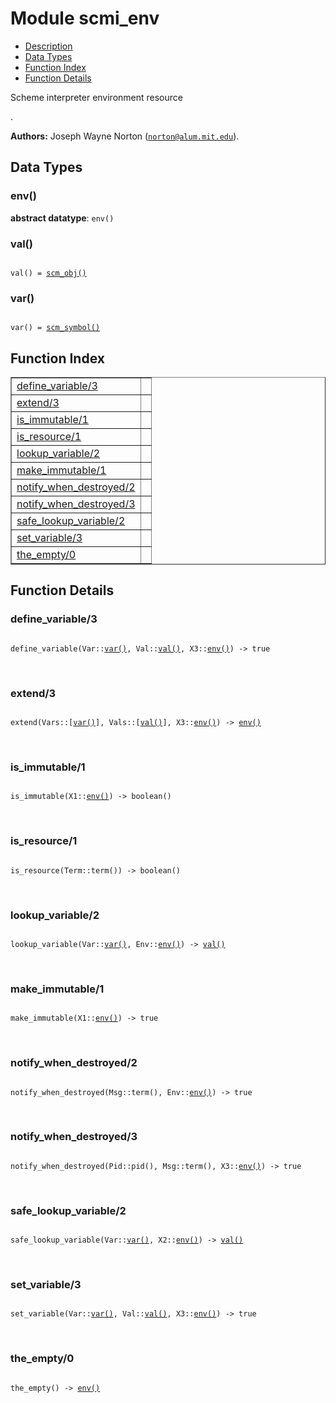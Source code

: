 

# Module scmi_env #
* [Description](#description)
* [Data Types](#types)
* [Function Index](#index)
* [Function Details](#functions)

<p>Scheme interpreter environment resource</p>.

__Authors:__ Joseph Wayne Norton ([`norton@alum.mit.edu`](mailto:norton@alum.mit.edu)).

<a name="types"></a>

## Data Types ##




### <a name="type-env">env()</a> ###


__abstract datatype__: `env()`




### <a name="type-val">val()</a> ###


<pre><code>
val() = <a href="#type-scm_obj">scm_obj()</a>
</code></pre>




### <a name="type-var">var()</a> ###


<pre><code>
var() = <a href="#type-scm_symbol">scm_symbol()</a>
</code></pre>

<a name="index"></a>

## Function Index ##


<table width="100%" border="1" cellspacing="0" cellpadding="2" summary="function index"><tr><td valign="top"><a href="#define_variable-3">define_variable/3</a></td><td></td></tr><tr><td valign="top"><a href="#extend-3">extend/3</a></td><td></td></tr><tr><td valign="top"><a href="#is_immutable-1">is_immutable/1</a></td><td></td></tr><tr><td valign="top"><a href="#is_resource-1">is_resource/1</a></td><td></td></tr><tr><td valign="top"><a href="#lookup_variable-2">lookup_variable/2</a></td><td></td></tr><tr><td valign="top"><a href="#make_immutable-1">make_immutable/1</a></td><td></td></tr><tr><td valign="top"><a href="#notify_when_destroyed-2">notify_when_destroyed/2</a></td><td></td></tr><tr><td valign="top"><a href="#notify_when_destroyed-3">notify_when_destroyed/3</a></td><td></td></tr><tr><td valign="top"><a href="#safe_lookup_variable-2">safe_lookup_variable/2</a></td><td></td></tr><tr><td valign="top"><a href="#set_variable-3">set_variable/3</a></td><td></td></tr><tr><td valign="top"><a href="#the_empty-0">the_empty/0</a></td><td></td></tr></table>


<a name="functions"></a>

## Function Details ##

<a name="define_variable-3"></a>

### define_variable/3 ###

<pre><code>
define_variable(Var::<a href="#type-var">var()</a>, Val::<a href="#type-val">val()</a>, X3::<a href="#type-env">env()</a>) -&gt; true
</code></pre>
<br />

<a name="extend-3"></a>

### extend/3 ###

<pre><code>
extend(Vars::[<a href="#type-var">var()</a>], Vals::[<a href="#type-val">val()</a>], X3::<a href="#type-env">env()</a>) -&gt; <a href="#type-env">env()</a>
</code></pre>
<br />

<a name="is_immutable-1"></a>

### is_immutable/1 ###

<pre><code>
is_immutable(X1::<a href="#type-env">env()</a>) -&gt; boolean()
</code></pre>
<br />

<a name="is_resource-1"></a>

### is_resource/1 ###

<pre><code>
is_resource(Term::term()) -&gt; boolean()
</code></pre>
<br />

<a name="lookup_variable-2"></a>

### lookup_variable/2 ###

<pre><code>
lookup_variable(Var::<a href="#type-var">var()</a>, Env::<a href="#type-env">env()</a>) -&gt; <a href="#type-val">val()</a>
</code></pre>
<br />

<a name="make_immutable-1"></a>

### make_immutable/1 ###

<pre><code>
make_immutable(X1::<a href="#type-env">env()</a>) -&gt; true
</code></pre>
<br />

<a name="notify_when_destroyed-2"></a>

### notify_when_destroyed/2 ###

<pre><code>
notify_when_destroyed(Msg::term(), Env::<a href="#type-env">env()</a>) -&gt; true
</code></pre>
<br />

<a name="notify_when_destroyed-3"></a>

### notify_when_destroyed/3 ###

<pre><code>
notify_when_destroyed(Pid::pid(), Msg::term(), X3::<a href="#type-env">env()</a>) -&gt; true
</code></pre>
<br />

<a name="safe_lookup_variable-2"></a>

### safe_lookup_variable/2 ###

<pre><code>
safe_lookup_variable(Var::<a href="#type-var">var()</a>, X2::<a href="#type-env">env()</a>) -&gt; <a href="#type-val">val()</a>
</code></pre>
<br />

<a name="set_variable-3"></a>

### set_variable/3 ###

<pre><code>
set_variable(Var::<a href="#type-var">var()</a>, Val::<a href="#type-val">val()</a>, X3::<a href="#type-env">env()</a>) -&gt; true
</code></pre>
<br />

<a name="the_empty-0"></a>

### the_empty/0 ###

<pre><code>
the_empty() -&gt; <a href="#type-env">env()</a>
</code></pre>
<br />

